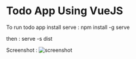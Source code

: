 # Todo App Using VueJS

To run todo app install serve : npm install -g serve

then : serve -s dist

Screenshot :
![screenshot](https://user-images.githubusercontent.com/88538752/179231748-64a9c504-4f99-4f1c-9a70-d64241ce31d2.png)
